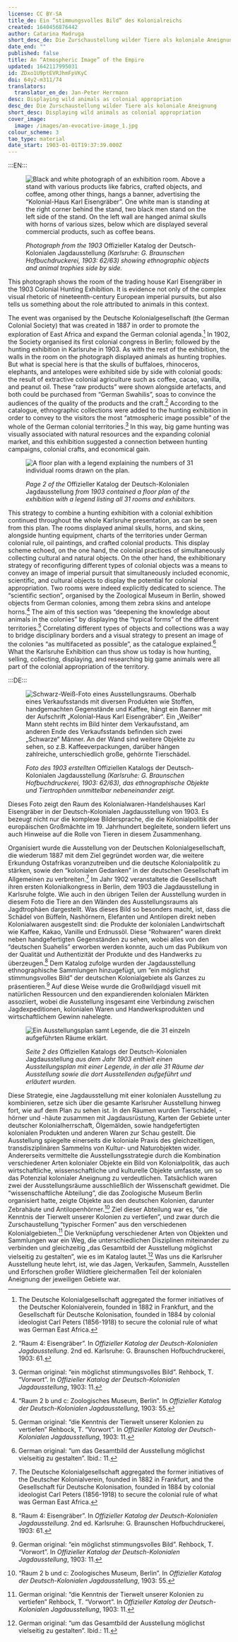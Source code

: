 ```yaml
---
license: CC BY-SA
title_de: Ein “stimmungsvolles Bild” des Kolonialreichs
created: 1640456876442
author: Catarina Madruga
short_desc_de: Die Zurschaustellung wilder Tiere als koloniale Aneignung
date_end: ""
published: false
title: An “Atmospheric Image” of the Empire
updated: 1642117995031
id: ZDxo1U9ptEVRJhmFpVKyC
doi: 64y2-m311/74
translators:
  translator_en_de: Jan-Peter Herrmann
desc: Displaying wild animals as colonial appropriation
desc_de: Die Zurschaustellung wilder Tiere als koloniale Aneignung
short_desc: Displaying wild animals as colonial appropriation
cover_image:
  image: /images/an-evocative-image_1.jpg
colour_scheme: 3
tao_type: material
date_start: 1903-01-01T19:37:39.000Z
---
```


:::EN:::

<figure>

![Black and white photograph of an exhibition room. Above a stand with various products like fabrics, crafted objects, and coffee, among other things, hangs a banner, advertising the “Kolonial-Haus Karl Eisengräber”. One white man is standing at the right corner behind the stand, two black men stand on the left side of the stand. 
On the left wall are hanged animal skulls with horns of various sizes, below which are displayed several commercial products, such as coffee beans.](/images/guests/an-evocative-image_1.jpg)

<figcaption>

_Photograph from the 1903_ Offizieller Katalog der Deutsch-Kolonialen Jagdausstellung _(Karlsruhe: G. Braunschen Hofbuchdruckerei, 1903: 62/63) showing ethnographic objects and animal trophies side by side._

</figcaption>

</figure>

This photograph shows the room of the trading house Karl Eisengräber in the 1903 Colonial Hunting Exhibition. It is evidence not only of the complex visual rhetoric of nineteenth-century European imperial pursuits, but also tells us something about the role attributed to animals in this context.

The event was organised by the Deutsche Kolonialgesellschaft (the German Colonial Society) that was created in 1887 in order to promote the exploration of East Africa and expand the German colonial agenda.[^1] In 1902, the Society organised its first colonial congress in Berlin; followed by the hunting exhibition in Karlsruhe in 1903. As with the rest of the exhibition, the walls in the room on the photograph displayed animals as hunting trophies. But what is special here is that the skulls of buffaloes, rhinoceros, elephants, and antelopes were exhibited side by side with colonial goods: the result of extractive colonial agriculture such as coffee, cacao, vanilla, and peanut oil. These “raw products” were shown alongside artefacts, and both could be purchased from “German Swahilis”, soas to convince the audiences of the quality of the products and the craft.[^2] According to the catalogue, ethnographic collections were added to the hunting exhibition in order to convey to the visitors the most “atmospheric image possible” of the whole of the German colonial territories.[^3] In this way, big game hunting was visually associated with natural resources and the expanding colonial market, and this exhibition suggested a connection between hunting campaigns, colonial crafts, and economical gain.

<figure>

![A floor plan with a legend explaining the numbers of 31 individual rooms drawn on the plan.](/images/guests/an-evocative-image_2.png)

<figcaption>

_Page 2 of the_ Offizieller Katalog der Deutsch-Kolonialen Jagdausstellung _from 1903 contained a floor plan of the exhibition with a legend listing all 31 rooms and exhibitors._

</figcaption>

</figure>

This strategy to combine a hunting exhibition with a colonial exhibition continued throughout the whole Karlsruhe presentation, as can be seen from this plan. The rooms displayed animal skulls, horns, and skins, alongside hunting equipment, charts of the territories under German colonial rule, oil paintings, and crafted colonial products. This display scheme echoed, on the one hand, the colonial practices of simultaneously collecting cultural and natural objects. On the other hand, the exhibitionary strategy of reconfiguring different types of colonial objects was a means to convey an image of imperial pursuit that simultaneously included economic, scientific, and cultural objects to display the potential for colonial appropriation. Two rooms were indeed explicitly dedicated to science. The “scientific section”, organised by the Zoological Museum in Berlin, showed objects from German colonies, among them zebra skins and antelope horns.[^4] The aim of this section was “deepening the knowledge about animals in the colonies” by displaying the “typical forms” of the different territories.[^5] Correlating different types of objects and collections was a way to bridge disciplinary borders and a visual strategy to present an image of the colonies “as multifaceted as possible”, as the catalogue explained.[^6] What the Karlsruhe Exhibition can thus show us today is how hunting, selling, collecting, displaying, and researching big game animals were all part of the colonial appropriation of the territory.

[^1]: The Deutsche Kolonialgesellschaft aggregated the former initiatives of the Deutscher Kolonialverein, founded in 1882 in Frankfurt, and the Gesellschaft für Deutsche Kolonisation, founded in 1884 by colonial ideologist Carl Peters (1856-1918) to secure the colonial rule of what was German East Africa.

[^2]: “Raum 4: Eisengräber”. In _Offizieller Katalog der Deutsch-Kolonialen Jagdausstellung_. 2nd ed. Karlsruhe: G. Braunschen Hofbuchdruckerei, 1903: 61.

[^3]: German original: “ein möglichst stimmungsvolles Bild”. Rehbock, T. “Vorwort”. In _Offizieller Katalog der Deutsch-Kolonialen Jagdausstellung_, 1903: 11. 

[^4]: “Raum 2 b und c: Zoologisches Museum, Berlin”. In _Offizieller Katalog der Deutsch-Kolonialen Jagdausstellung_, 1903: 55.

[^5]: German original: “die Kenntnis der Tierwelt unserer Kolonien zu vertiefen” Rehbock, T. “Vorwort”. In _Offizieller Katalog der Deutsch-Kolonialen Jagdausstellung_, 1903: 11.

[^6]: German original: “um das Gesamtbild der Ausstellung möglichst vielseitig zu gestalten”. Ibid.: 11.

:::DE:::

<figure>

![Schwarz-Weiß-Foto eines Ausstellungsraums. Oberhalb eines Verkaufsstands mit diversen Produkten wie Stoffen, handgemachten Gegenstände und Kaffee, hängt ein Banner mit der Aufschrift „Kolonial-Haus Karl Eisengräber“. Ein „Weißer“ Mann steht rechts im Bild hinter dem Verkaufsstand, am anderen Ende des Verkaufsstands befinden sich zwei „Schwarze“ Männer. An der Wand sind weitere Objekte zu sehen, so z.B. Kaffeeverpackungen, darüber hängen zahlreiche, unterschiedlich große, gehörnte Tierschädel.](/images/guests/an-evocative-image_1.jpg)

<figcaption>

_Foto des 1903 erstellten_ Offiziellen Katalogs der Deutsch-Kolonialen Jagdausstellung _(Karlsruhe: G. Braunschen Hofbuchdruckerei, 1903: 62/63), das ethnographische Objekte und Tiertrophäen unmittelbar nebeneinander zeigt._

</figcaption>

</figure>

Dieses Foto zeigt den Raum des Kolonialwaren-Handelshauses Karl Eisengräber in der Deutsch-Kolonialen Jagdausstellung von 1903. Es bezeugt nicht nur die komplexe Bildersprache, die die Kolonialpolitik der europäischen Großmächte im 19. Jahrhundert begleitete, sondern liefert uns auch Hinweise auf die Rolle von Tieren in diesem Zusammenhang.

Organisiert wurde die Ausstellung von der Deutschen Kolonialgesellschaft, die wiederum 1887 mit dem Ziel gegründet worden war, die weitere Erkundung Ostafrikas voranzutreiben und die deutsche Kolonialpolitik zu stärken, sowie den “kolonialen Gedanken” in der deutschen Gesellschaft im Allgemeinen zu verbreiten.[^1] Im Jahr 1902 veranstaltete die Gesellschaft ihren ersten Kolonialkongress in Berlin, dem 1903 die Jagdausstellung in Karlsruhe folgte. Wie auch in den übrigen Teilen der Ausstellung wurden in diesem Foto die Tiere an den Wänden des Ausstellungsraums als Jagdtrophäen dargestellt. Was dieses Bild so besonders macht, ist, dass die Schädel von Büffeln, Nashörnern, Elefanten und Antilopen direkt neben Kolonialwaren ausgestellt sind: die Produkte der kolonialen Landwirtschaft wie Kaffee, Kakao, Vanille und Erdnussöl. Diese “Rohwaren” waren direkt neben handgefertigten Gegenständen zu sehen, wobei alles von den “deutschen Suahelis” erworben werden konnte, auch um das Publikum von der Qualität und Authentizität der Produkte und des Handwerks zu überzeugen.[^2] Dem Katalog zufolge wurden der Jagdausstellung ethnographische Sammlungen hinzugefügt, um “ein möglichst stimmungsvolles Bild” der deutschen Kolonialgebiete als Ganzes zu präsentieren.[^3] Auf diese Weise wurde die Großwildjagd visuell mit natürlichen Ressourcen und den expandierenden kolonialen Märkten assoziiert, wobei die Ausstellung insgesamt eine Verbindung zwischen Jagdexpeditionen, kolonialen Waren und Handwerksprodukten und wirtschaftlichem Gewinn nahelegte.

<figure>

![Ein Ausstellungsplan samt Legende, die die 31 einzeln aufgeführten Räume erklärt.](/images/guests/an-evocative-image_2.png)

<figcaption>

_Seite 2 des_ Offiziellen Katalogs der Deutsch-Kolonialen Jagdausstellung _aus dem Jahr 1903 enthielt einen Ausstellungsplan mit einer Legende, in der alle 31 Räume der Ausstellung sowie die dort Ausstellenden aufgeführt und erläutert wurden._

</figcaption>

</figure>

Diese Strategie, eine Jagdausstellung mit einer kolonialen Ausstellung zu kombinieren, setze sich über die gesamte Karlsruher Ausstellung hinweg fort, wie auf dem Plan zu sehen ist. In den Räumen wurden Tierschädel, -hörner und -häute zusammen mit Jagdausrüstung, Karten der Gebiete unter deutscher Kolonialherrschaft, Ölgemälden, sowie handgefertigten kolonialen Produkten und anderen Waren zur Schau gestellt. Die Ausstellung spiegelte einerseits die koloniale Praxis des gleichzeitigen, transdisziplinären Sammelns von Kultur- und Naturobjekten wider. Andererseits vermittelte die Ausstellungsstrategie durch die Kombination verschiedener Arten kolonialer Objekte ein Bild von Kolonialpolitik, das auch wirtschaftliche, wissenschaftliche und kulturelle Objekte umfasste, um so das Potenzial kolonialer Aneignung zu verdeutlichen. Tatsächlich waren zwei der Ausstellungsräume ausschließlich der Wissenschaft gewidmet. Die “wissenschaftliche Abteilung”, die das Zoologische Museum Berlin organisiert hatte, zeigte Objekte aus den deutschen Kolonien, darunter Zebrahäute und Antilopenhörner.[^4] Ziel dieser Abteilung war es, “die Kenntnis der Tierwelt unserer Kolonien zu vertiefen”, und zwar durch die Zurschaustellung “typischer Formen” aus den verschiedenen Kolonialgebieten.[^5] Die Verknüpfung verschiedener Arten von Objekten und Sammlungen war ein Weg, die unterschiedlichen Disziplinen miteinander zu verbinden und gleichzeitig „das Gesamtbild der Ausstellung möglichst vielseitig zu gestalten”, wie es im Katalog lautet.[^6] Was uns die Karlsruher Ausstellung heute lehrt, ist, wie das Jagen, Verkaufen, Sammeln, Ausstellen und Erforschen großer Wildtiere gleichermaßen Teil der kolonialen Aneignung der jeweiligen Gebiete war.

[^1]: Die Deutsche Kolonialgesellschaft entstand aus der Vereinigung der Vorläuferinitiativen Deutscher Kolonialverein, gegründet 1882 in Frankfurt, und Gesellschaft für Deutsche Kolonisation, 1884 vom kolonialen Chefideologen Carl Peters (1856-1918) zur Aufrechterhaltung der deutschen Kolonialherrschaft im damals so bezeichneten Deutsch-Ostafrika gegründet.

[^2]: “Raum 4: Eisengräber”. In _Offizieller Katalog der Deutsch-Kolonialen Jagdausstellung_, 2. Aufl., Karlsruhe: G. Braunschen Hofbuchdruckerei, 1903: 61.

[^3]: Im Original: “ein möglichst stimmungsvolles Bild”. Rehbock, T. „Vorwort“. In _Offizieller Katalog der Deutsch-Kolonialen Jagdausstellung_, 1903: 11. 

[^4]: “Raum 2 b und c: Zoologisches Museum, Berlin”. In _Offizieller Katalog der Deutsch-Kolonialen Jagdausstellung_, 1903: 55.

[^5]: Im Original: “die Kenntnis der Tierwelt unserer Kolonien zu vertiefen” Rehbock, T. “Vorwort”. In _Offizieller Katalog der Deutsch-Kolonialen Jagdausstellung_, 1903: 11.

[^6]: Im Original: “um das Gesamtbild der Ausstellung möglichst vielseitig zu gestalten”. Ebd.: 11.